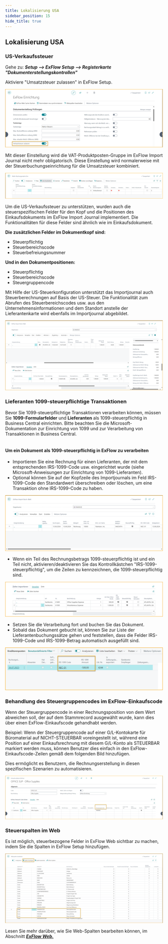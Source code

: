 ```yaml
---
title: Lokalisierung USA
sidebar_position: 15
hide_title: true
---
```


## Lokalisierung USA

### US-Verkaufssteuer

Gehe zu: ***Setup \--\> ExFlow Setup \--\> Registerkarte "Dokumenterstellungskontrollen"***

Aktiviere "Umsatzsteuer zulassen" in ExFlow Setup.

![ExFlow Setup - Dokumenterstellungskontrollen - US-Lokalisierung](./../../images/exflow-setup-doc-posting-checks-002-ca-us.png)

Mit dieser Einstellung wird die VAT-Produktposten-Gruppe im ExFlow Import Journal nicht mehr obligatorisch. Diese Einstellung wird normalerweise mit der Steuerbuchungseinrichtung für die Umsatzsteuer kombiniert.

![Steuerbuchungseinrichtung - US-Lokalisierung](./../../images/image357.png)

Um die US-Verkaufssteuer zu unterstützen, wurden auch die steuerspezifischen Felder für den Kopf und die Positionen des Einkaufsdokuments im ExFlow Import Journal implementiert. Die Funktionalitäten für diese Felder sind ähnlich wie im Einkaufsdokument.

**Die zusätzlichen Felder im Dokumentkopf sind:**

- Steuerpflichtig
- Steuerbereichscode
- Steuerbefreiungsnummer

**Und in den Dokumentpositionen:**

- Steuerpflichtig
- Steuerbereichscode
- Steuergruppencode

Mit Hilfe der US-Steuerkonfiguration unterstützt das Importjournal auch Steuerberechnungen auf Basis der US-Steuer. Die Funktionalität zum Abrufen des Steuerbereichscodes usw. aus den Unternehmensinformationen und dem Standort anstelle der Lieferantenkarte wird ebenfalls im Importjournal abgebildet.

![ExFlow Import Journal - US-Lokalisierung](./../../images/image367.png)

### Lieferanten 1099-steuerpflichtige Transaktionen<br/>
Bevor Sie 1099-steuerpflichtige Transaktionen verarbeiten können, müssen Sie **1099-Formularfelder** und **Lieferanten** als 1099-steuerpflichtig in Business Central einrichten. Bitte beachten Sie die Microsoft-Dokumentation zur Einrichtung von 1099 und zur Verarbeitung von Transaktionen in Business Central.<br/><br/>

#### Um ein Dokument als 1099-steuerpflichtig in ExFlow zu verarbeiten<br/>
* Importieren Sie eine Rechnung für einen Lieferanten, der mit dem entsprechenden IRS-1099-Code usw. eingerichtet wurde (siehe Microsoft-Anweisungen zur Einrichtung von 1099-Lieferanten).
* Optional können Sie auf der Kopfzeile des Importjournals im Feld IRS-1099-Code den Standardwert überschreiben oder löschen, um eine Transaktion ohne IRS-1099-Code zu haben.

![ExFlow Import Journal - US-Lokalisierung](./../../images/import-journal-008-us-irs-1099.png)

* Wenn ein Teil des Rechnungsbetrags 1099-steuerpflichtig ist und ein Teil nicht, aktivieren/deaktivieren Sie das Kontrollkästchen "IRS-1099-steuerpflichtig", um die Zeilen zu kennzeichnen, die 1099-steuerpflichtig sind.

![ExFlow Import Journal - US-Lokalisierung](./../../images/import-journal-lines-002-us-irs-1099.png)

* Setzen Sie die Verarbeitung fort und buchen Sie das Dokument.
* Sobald das Dokument gebucht ist, können Sie zur Liste der Lieferantenbuchungssätze gehen und feststellen, dass die Felder IRS-1099-Code und IRS-1099-Betrag automatisch ausgefüllt sind.

![Lieferantenbuchungssätze - US-Lokalisierung](./../../images/vendor-ledger-entries-001.png)


### Behandlung des Steuergruppencodes im ExFlow-Einkaufscode

Wenn der Steuergruppencode in einer Rechnungsposition von dem Wert abweichen soll, der auf dem Stammrecord ausgewählt wurde, kann dies über einen ExFlow-Einkaufscode gehandhabt werden.

Beispiel: Wenn der Steuergruppencode auf einer G/L-Kontokarte für Büromaterial auf NICHT-STEUERBAR voreingestellt ist, während eine Position auf einer Einkaufsrechnung mit diesem G/L-Konto als STEUERBAR markiert werden muss, können Benutzer dies einfach in den ExFlow-Einkaufscode-Zeilen gemäß dem folgenden Bild hinzufügen.

Dies ermöglicht es Benutzern, die Rechnungserstellung in diesen spezifischen Szenarien zu automatisieren.

![ExFlow-Einkaufscode](./../../images/NA-exflow-purchase-code-card-tax-group-001.png)

### Steuerspalten im Web

Es ist möglich, steuerbezogene Felder in ExFlow Web sichtbar zu machen, indem Sie die Spalten in ExFlow Setup hinzufügen.

![ExFlow Web-Spalten](./../../images/tax-web-columns-001.png)

Lesen Sie mehr darüber, wie Sie Web-Spalten bearbeiten können, im Abschnitt [***ExFlow Web.***](https://docs.exflow.cloud/business-central/docs/user-manual/technical/exflow-web#exflow-web)

